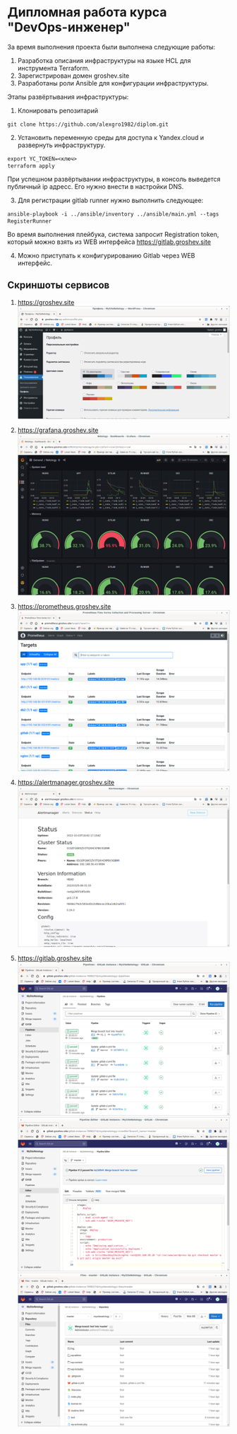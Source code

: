 # Дипломная работа курса "DevOps-инженер"
За время выполнения проекта были выполнена следующие работы:
1. Разработка описания инфраструктуры на языке HCL для инструмента Terraform.
2. Зарегистрирован домен groshev.site
3. Разработаны роли Ansible для конфигурации инфраструктуры.

Этапы развёртывания инфраструктуры:
1. Клонировать репозитарий
```shell
git clone https://github.com/alexgro1982/diplom.git
```
2. Установить переменную среды для доступа к Yandex.cloud и развернуть инфраструктуру.
```shell
export YC_TOKEN=<ключ>
terraform apply
```
При успешном развёртывании инфраструктуры, в консоль выведется публичный ip адресс. Его нужно внести в настройки DNS.

3. Для регистрации gitlab runner нужно выполнить следующее:
```shell
ansible-playbook -i ../ansible/inventory ../ansible/main.yml --tags RegisterRunner
```
Во время выполнения плейбука, система запросит Registration token, который можно взять из WEB интерфейса https://gitlab.groshev.site

4. Можно приступать к конфигурированию Gitlab через WEB интерфейс.

## Скриншоты сервисов
1. https://groshev.site
![](img/wordpress.png)

2. https://grafana.groshev.site
![](img/grafana.png)

3. https://prometheus.groshev.site
![](img/prometheus.png)

4. https://alertmanager.groshev.site
![](img/alertmanager.png)

5. https://gitlab.groshev.site
![](img/gitlab1.png)
![](img/gitlab2.png)
![](img/gitlab3.png)
